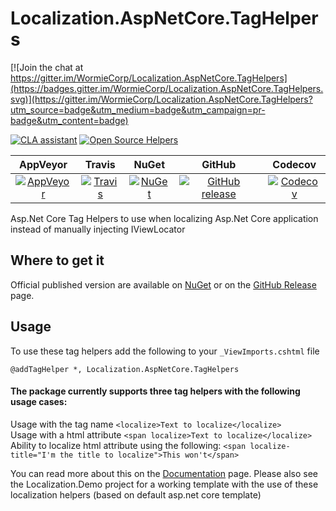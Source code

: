 # Localization.AspNetCore.TagHelpers

[![Join the chat at https://gitter.im/WormieCorp/Localization.AspNetCore.TagHelpers](https://badges.gitter.im/WormieCorp/Localization.AspNetCore.TagHelpers.svg)](https://gitter.im/WormieCorp/Localization.AspNetCore.TagHelpers?utm_source=badge&utm_medium=badge&utm_campaign=pr-badge&utm_content=badge)

[![CLA assistant](https://cla-assistant.io/readme/badge/WormieCorp/Localization.AspNetCore.TagHelpers)](https://cla-assistant.io/WormieCorp/Localization.AspNetCore.TagHelpers)
[![Open Source Helpers](https://www.codetriage.com/wormiecorp/localization.aspnetcore.taghelpers/badges/users.svg)](https://www.codetriage.com/wormiecorp/localization.aspnetcore.taghelpers)

| AppVeyor | Travis | NuGet | GitHub | Codecov |
| :------: | :----: | :---: | :----: | :-----: |
| [![AppVeyor](https://img.shields.io/appveyor/ci/AdmiringWorm/localization-aspnetcore-taghelpers.svg)](https://ci.appveyor.com/project/AdmiringWorm/localization-aspnetcore-taghelpers) | [![Travis](https://img.shields.io/travis/WormieCorp/Localization.AspNetCore.TagHelpers.svg)](https://travis-ci.org/WormieCorp/Localization.AspNetCore.TagHelpers) | [![NuGet](https://img.shields.io/nuget/v/Localization.AspNetCore.TagHelpers.svg)](https://www.nuget.org/packages/Localization.AspNetCore.TagHelpers/) | [![GitHub release](https://img.shields.io/github/release/WormieCorp/Localization.AspNetCore.TagHelpers.svg)](https://github.com/WormieCorp/Localization.AspNetCore.TagHelpers/releases) | [![Codecov](https://codecov.io/github/WormieCorp/Localization.AspNetCore.TagHelpers/coverage.svg)](https://codecov.io/github/WormieCorp/Localization.AspNetCore.TagHelpers) |

Asp.Net Core Tag Helpers to use when localizing Asp.Net Core application instead of manually injecting IViewLocator

## Where to get it
Official published version are available on [NuGet](https://www.nuget.org/packages/Localization.AspNetCore.TagHelpers/)
or on the [GitHub Release](https://github.com/WormieCorp/Localization.AspNetCore.TagHelpers/releases) page.

## Usage
To use these tag helpers add the following to your `_ViewImports.cshtml` file
```
@addTagHelper *, Localization.AspNetCore.TagHelpers
```
#### The package currently supports three tag helpers with the following usage cases:
Usage with the tag name `<localize>Text to localize</localize>`  
Usage with a html attribute `<span localize>Text to localize</localize>`  
Ability to localize html attribute using the following: `<span localize-title="I'm the title to localize">This won't</span>`

You can read more about this on the [Documentation](https://wormiecorp.github.io/Localization.AspNetCore.TagHelpers/docs/helpers) page.
Please also see the Localization.Demo project for a working template with the use of these localization helpers (based on default asp.net core template)
